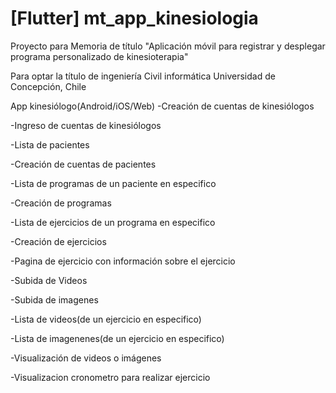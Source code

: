 # [Flutter] mt_app_kinesiologia

Proyecto para Memoria de título "Aplicación móvil para registrar y desplegar programa personalizado de kinesioterapia"

Para optar la título de ingeniería Civil informática Universidad de Concepción, Chile

App kinesiólogo(Android/iOS/Web)
-Creación de cuentas de kinesiólogos

-Ingreso de cuentas de kinesiólogos

-Lista de pacientes

-Creación de cuentas de pacientes

-Lista de programas de un paciente en especifico

-Creación de programas

-Lista de ejercicios de un programa en especifico

-Creación de ejercicios

-Pagina de ejercicio con información sobre el ejercicio

-Subida de Videos

-Subida de imagenes

-Lista de videos(de un ejercicio en especifico)

-Lista de imagenenes(de un ejercicio en especifico)

-Visualización de videos o imágenes

-Visualizacion cronometro para realizar ejercicio

